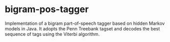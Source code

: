 # bigram-pos-tagger

Implementation of a bigram part-of-speech tagger based on hidden Markov models in Java. It adopts the Penn Treebank tagset and decodes the best sequence of tags using the Viterbi algorithm.
